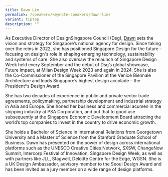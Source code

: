 ```yaml
---
title: Dawn Lim
permalink: /speakers/keynote-speakers/dawn-lim/
variant: tiptap
description: ""
---
```

<p>As Executive Director of DesignSingapore Council (Dsg), <a href="https://sg.linkedin.com/in/dawn-lim" rel="noopener nofollow" target="_blank">Dawn</a> sets
the vision and strategy for Singapore’s national agency for design. Since
taking over the reins in 2022, she has positioned Singapore Design for
the future – focusing on design's role in shaping emerging technology,
sustainability and systems of care. She also oversaw the relaunch of Singapore
Design Week held every September and the debut of Dsg’s global showcase,
Future Impact, at Milan Design Week 2023 and again in 2024. She is also
the Co-Commissioner of the Singapore Pavilion at the Venice Biennale Architecture
and leads Singapore’s highest design accolade – the President*s Design
Award.</p>
<p>She has two decades of experience in public and private sector trade agreements,
policymaking, partnership development and industrial strategy in Asia and
Europe. She honed her business and commercial acumen in the shipping industry
at PSA Corporation, and put that to good use subsequently at the Singapore
Economic Development Board attracting the world’s top companies to invest
in the country to drive economic growth.</p>
<p>She holds a Bachelor of Science in International Relations from Georgetown
University and a Master of Science from the Stanford Graduate School of
Business. Dawn has presented on the power of design across international
platforms such as the UNESCO Creative Cities Network, SXSW, ChangeNow Summit,
Intercorp Festival of Innovation, Singapore Design Week, as well as with
partners like JLL, Stagwell, Deloitte Centre for the Edge, WGSN. She is
a UK Design Ambassador, advisory member to the Seoul Design Award and has
been invited as a jury member on a wide range of design platforms.</p>